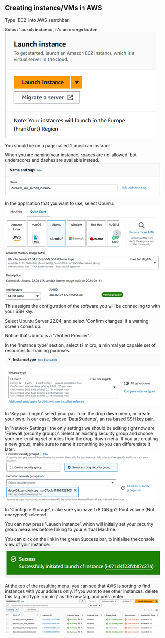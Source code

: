 ## Creating instance/VMs in AWS

Type 'EC2' into AWS searchbar.

Select 'launch instance', it's an orange button ![launch_instance](images/launch_instance_button.png)

You should be on a page called 'Launch an instance'.

When you are naming your instance, spaces are not allowed, but underscores and dashes are available instead. ![instance_name](images/instance_name.png)

In the application that you want to use, select Ubuntu. ![software_configuration](images/software_configuration.png) This assigns the configuration of the software you will be connecting to with your SSH key.

Select Ubuntu Server 22.04, and select 'Confirm changes' if a warning screen comes up. 

Notice that Ubuntu is a 'Verified Provider'.

In the 'Instance type' section, select t2.micro, a minimal yet capable set of resources for training purposes. ![instance_type](images/instance_type.png)

In 'Key pair (login)' select your pair from the drop down menu, or create your own. In our case, choose 'DataStudents', an rsa based SSH key pair.

In 'Network Settings', the only settings we should be editing right now are 'Firewall (security groups)'. Select an existing security group and choose your pre-existing set of rules from the drop-down menu. If you are creating a new group, make sure to name it something so you can differentiate it later. ![security_group](images/security_group.png)

In 'Configure Storage', make sure you have 1x8 GiB gp2 Root volume (Not encrypted) selected.

You can now press 'Launch instance', which will initially set your security group measures before linking to your Virtual Machine.

You can click on the link in the green Success bar, to initialise the console view of your instance. ![success](images/success.png)

At the top of the resulting menu, you can see that AWS is sorting to find instances with your address only. If you want to see other instances, delete this tag and type 'running' as the new tag, and press enter. ![running_instances](images/running_instances.png)